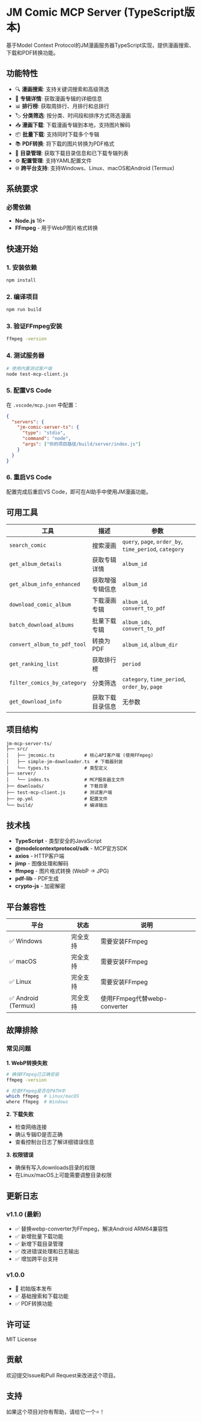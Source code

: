 # JM Comic MCP Server (TypeScript版本)

基于Model Context Protocol的JM漫画服务器TypeScript实现，提供漫画搜索、下载和PDF转换功能。

## 功能特性

- 🔍 **漫画搜索**: 支持关键词搜索和高级筛选
- 📖 **专辑详情**: 获取漫画专辑的详细信息  
- 📊 **排行榜**: 获取周排行、月排行和总排行
- 🏷️ **分类筛选**: 按分类、时间段和排序方式筛选漫画
- 📥 **漫画下载**: 下载漫画专辑到本地，支持图片解码
- 📦 **批量下载**: 支持同时下载多个专辑
- 📚 **PDF转换**: 将下载的图片转换为PDF格式
- 📁 **目录管理**: 获取下载目录信息和已下载专辑列表
- ⚙️ **配置管理**: 支持YAML配置文件
- 🌐 **跨平台支持**: 支持Windows、Linux、macOS和Android (Termux)

## 系统要求

### 必需依赖
- **Node.js** 16+ 
- **FFmpeg** - 用于WebP图片格式转换



## 快速开始

### 1. 安装依赖

```bash
npm install
```

### 2. 编译项目

```bash
npm run build
```

### 3. 验证FFmpeg安装

```bash
ffmpeg -version
```

### 4. 测试服务器

```bash
# 使用内置测试客户端
node test-mcp-client.js
```

### 5. 配置VS Code

在 `.vscode/mcp.json` 中配置：

```json
{
  "servers": {
    "jm-comic-server-ts": {
      "type": "stdio",
      "command": "node",
      "args": ["你的项目路径/build/server/index.js"]
    }
  }
}
```

### 6. 重启VS Code

配置完成后重启VS Code，即可在AI助手中使用JM漫画功能。

## 可用工具

| 工具 | 描述 | 参数 |
|------|------|------|
| `search_comic` | 搜索漫画 | `query`, `page`, `order_by`, `time_period`, `category` |
| `get_album_details` | 获取专辑详情 | `album_id` |
| `get_album_info_enhanced` | 获取增强专辑信息 | `album_id` |
| `download_comic_album` | 下载漫画专辑 | `album_id`, `convert_to_pdf` |
| `batch_download_albums` | 批量下载专辑 | `album_ids`, `convert_to_pdf` |
| `convert_album_to_pdf_tool` | 转换为PDF | `album_id`, `album_dir` |
| `get_ranking_list` | 获取排行榜 | `period` |
| `filter_comics_by_category` | 分类筛选 | `category`, `time_period`, `order_by`, `page` |
| `get_download_info` | 获取下载目录信息 | 无参数 |


## 项目结构

```
jm-mcp-server-ts/
├── src/
│   ├── jmcomic.ts           # 核心API客户端 (使用FFmpeg)
│   ├── simple-jm-downloader.ts  # 下载器封装
│   └── types.ts             # 类型定义
├── server/
│   └── index.ts             # MCP服务器主文件
├── downloads/               # 下载目录
├── test-mcp-client.js       # 测试客户端
├── op.yml                   # 配置文件
└── build/                   # 编译输出
```

## 技术栈

- **TypeScript** - 类型安全的JavaScript
- **@modelcontextprotocol/sdk** - MCP官方SDK
- **axios** - HTTP客户端
- **jimp** - 图像处理和解码
- **ffmpeg** - 图片格式转换 (WebP → JPG)
- **pdf-lib** - PDF生成
- **crypto-js** - 加密解密

## 平台兼容性

| 平台 | 状态 | 说明 |
|------|------|------|
| ✅ Windows | 完全支持 | 需要安装FFmpeg |
| ✅ macOS | 完全支持 | 需要安装FFmpeg |
| ✅ Linux | 完全支持 | 需要安装FFmpeg |
| ✅ Android (Termux) | 完全支持 | 使用FFmpeg代替webp-converter |

## 故障排除

### 常见问题

**1. WebP转换失败**
```bash
# 确保FFmpeg已正确安装
ffmpeg -version

# 检查FFmpeg是否在PATH中
which ffmpeg  # Linux/macOS
where ffmpeg  # Windows
```

**2. 下载失败**
- 检查网络连接
- 确认专辑ID是否正确
- 查看控制台日志了解详细错误信息

**3. 权限错误**
- 确保有写入downloads目录的权限
- 在Linux/macOS上可能需要调整目录权限

## 更新日志

### v1.1.0 (最新)
- ✅ 替换webp-converter为FFmpeg，解决Android ARM64兼容性
- ✅ 新增批量下载功能
- ✅ 新增下载目录管理
- ✅ 改进错误处理和日志输出
- ✅ 增加跨平台支持

### v1.0.0
- 🎉 初始版本发布
- ✅ 基础搜索和下载功能
- ✅ PDF转换功能

## 许可证

MIT License

## 贡献

欢迎提交Issue和Pull Request来改进这个项目。

## 支持

如果这个项目对你有帮助，请给它一个⭐️！
